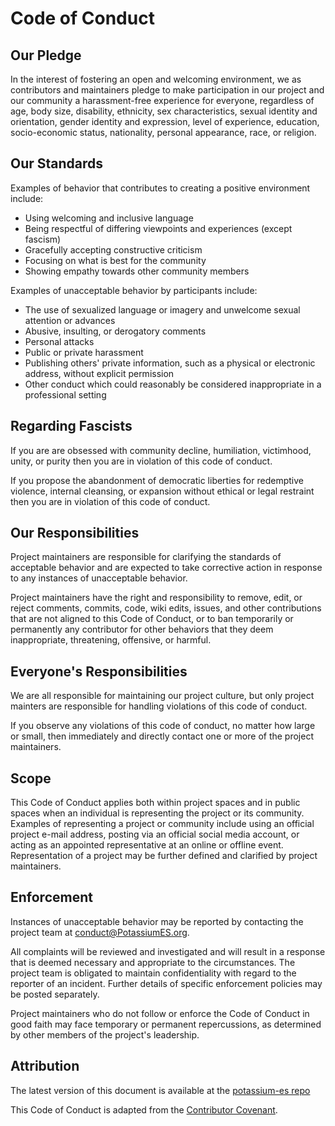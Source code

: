 # Code of Conduct

## Our Pledge

In the interest of fostering an open and welcoming environment, we as
contributors and maintainers pledge to make participation in our project and
our community a harassment-free experience for everyone, regardless of age, body
size, disability, ethnicity, sex characteristics, sexual identity and orientation,
gender identity and expression, level of experience, education, socio-economic
status, nationality, personal appearance, race, or religion.

## Our Standards

Examples of behavior that contributes to creating a positive environment
include:

* Using welcoming and inclusive language
* Being respectful of differing viewpoints and experiences (except fascism)
* Gracefully accepting constructive criticism
* Focusing on what is best for the community
* Showing empathy towards other community members

Examples of unacceptable behavior by participants include:

* The use of sexualized language or imagery and unwelcome sexual attention or
  advances
* Abusive, insulting, or derogatory comments
* Personal attacks
* Public or private harassment
* Publishing others' private information, such as a physical or electronic
  address, without explicit permission
* Other conduct which could reasonably be considered inappropriate in a
  professional setting

## Regarding Fascists

If you are are obsessed with community decline, humiliation, victimhood, unity, or purity then you are in violation of this code of conduct.

If you propose the abandonment of democratic liberties for redemptive violence, internal cleansing, or expansion without ethical or legal restraint then you are in violation of this code of conduct.

## Our Responsibilities

Project maintainers are responsible for clarifying the standards of acceptable
behavior and are expected to take corrective action in response to any instances
of unacceptable behavior.

Project maintainers have the right and responsibility to remove, edit, or
reject comments, commits, code, wiki edits, issues, and other contributions
that are not aligned to this Code of Conduct, or to ban temporarily or
permanently any contributor for other behaviors that they deem inappropriate,
threatening, offensive, or harmful.

## Everyone's Responsibilities

We are all responsible for maintaining our project culture, but only project
mainters are responsible for handling violations of this code of conduct.

If you observe any violations of this code of conduct, no matter how large or
small, then immediately and directly contact one or more of the project
maintainers. 

## Scope

This Code of Conduct applies both within project spaces and in public spaces
when an individual is representing the project or its community. Examples of
representing a project or community include using an official project e-mail
address, posting via an official social media account, or acting as an appointed
representative at an online or offline event. Representation of a project may be
further defined and clarified by project maintainers.

## Enforcement

Instances of unacceptable behavior may be reported by contacting the project team
at conduct@PotassiumES.org.

All complaints will be reviewed and investigated and will result in a response that
is deemed necessary and appropriate to the circumstances. The project team is
obligated to maintain confidentiality with regard to the reporter of an incident.
Further details of specific enforcement policies may be posted separately.

Project maintainers who do not follow or enforce the Code of Conduct in good
faith may face temporary or permanent repercussions, as determined by other
members of the project's leadership.

## Attribution

The latest version of this document is available at the [potassium-es repo](https://github.com/PotassiumES/potassium-es/)

This Code of Conduct is adapted from the [Contributor Covenant](https://www.contributor-covenant.org/version/1/4/code-of-conduct.html).
